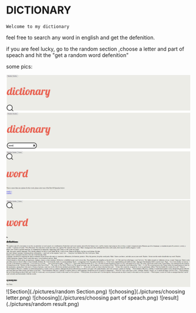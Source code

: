 # DICTIONARY 

    Welcome to my dictionary 

feel free to search any word in english and get the defenition.

if you are feel lucky, go to the random section ,choose a letter and part of speach and hit the "get a random word defenition" 

some pics:


![home](./pictures/home.png)
![search](./pictures/search.png)
![results](./pictures/results.png)
![defenition](./pictures/defenition.png)
![Section](./pictures/random Section.png)
![choosing](./pictures/choosing letter.png)
![choosing](./pictures/choosing part of speach.png)
![result](./pictures/random result.png)

